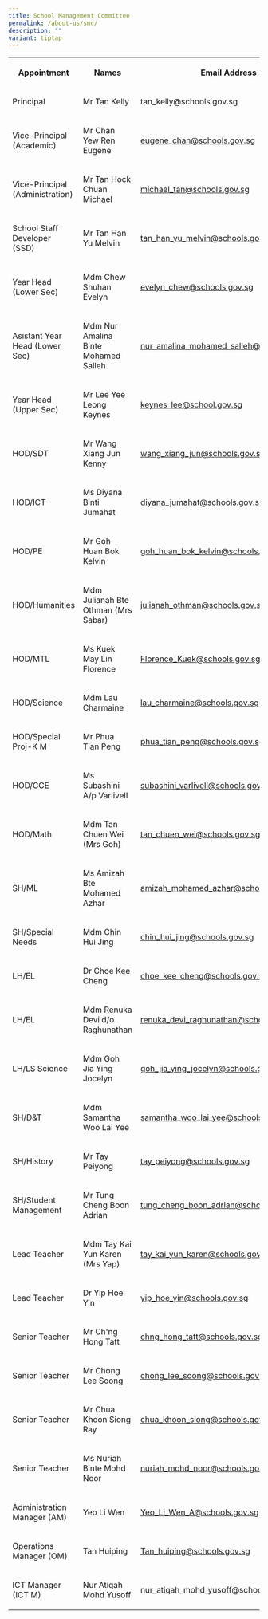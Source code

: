 ```yaml
---
title: School Management Committee
permalink: /about-us/smc/
description: ""
variant: tiptap
---
```

<table style="minWidth: 75px">
<colgroup>
<col>
<col>
<col>
</colgroup>
<tbody>
<tr>
<th rowspan="1" colspan="1">
<p>Appointment</p>
</th>
<th rowspan="1" colspan="1">
<p>Names</p>
</th>
<th rowspan="1" colspan="1">
<p>Email Address</p>
</th>
</tr>
<tr>
<td rowspan="1" colspan="1">
<p>Principal</p>
</td>
<td rowspan="1" colspan="1">
<p>Mr Tan Kelly</p>
</td>
<td rowspan="1" colspan="1">
<p>tan_kelly@schools.gov.sg</p>
</td>
</tr>
<tr>
<td rowspan="1" colspan="1">
<p>Vice-Principal (Academic)</p>
</td>
<td rowspan="1" colspan="1">
<p>Mr Chan Yew Ren Eugene</p>
</td>
<td rowspan="1" colspan="1">
<p><a href="mailto:Eugene_Chan@schools.gov.sg" rel="noopener noreferrer nofollow" target="_blank">eugene_chan@schools.gov.sg</a>
</p>
</td>
</tr>
<tr>
<td rowspan="1" colspan="1">
<p>Vice-Principal (Administration)</p>
</td>
<td rowspan="1" colspan="1">
<p>Mr Tan Hock Chuan Michael</p>
</td>
<td rowspan="1" colspan="1">
<p><a href="mailto:Michael_TAN@schools.gov.sg" rel="noopener noreferrer nofollow" target="_blank">michael_tan@schools.gov.sg</a>
</p>
</td>
</tr>
<tr>
<td rowspan="1" colspan="1">
<p>School Staff Developer (SSD)</p>
</td>
<td rowspan="1" colspan="1">
<p>Mr Tan Han Yu Melvin</p>
</td>
<td rowspan="1" colspan="1">
<p><a href="mailto:tan_han_yu_melvin@schools.gov.sg" rel="noopener noreferrer nofollow" target="_blank">tan_han_yu_melvin@schools.gov.sg</a>
</p>
</td>
</tr>
<tr>
<td rowspan="1" colspan="1">
<p>Year Head (Lower Sec)</p>
</td>
<td rowspan="1" colspan="1">
<p>Mdm Chew Shuhan Evelyn</p>
</td>
<td rowspan="1" colspan="1">
<p><a href="mailto:evelyn_chew@schools.gov.sg" rel="noopener noreferrer nofollow" target="_blank">evelyn_chew@schools.gov.sg</a>
</p>
</td>
</tr>
<tr>
<td rowspan="1" colspan="1">
<p>Asistant Year Head (Lower Sec)</p>
</td>
<td rowspan="1" colspan="1">
<p>Mdm Nur Amalina Binte Mohamed Salleh</p>
</td>
<td rowspan="1" colspan="1">
<p><a href="mailto:nur_amalina_mohamed_salleh@schools.gov.sg" rel="noopener noreferrer nofollow" target="_blank">nur_amalina_mohamed_salleh@schools.gov.sg</a>
</p>
</td>
</tr>
<tr>
<td rowspan="1" colspan="1">
<p>Year Head (Upper Sec)</p>
</td>
<td rowspan="1" colspan="1">
<p>Mr Lee Yee Leong Keynes</p>
</td>
<td rowspan="1" colspan="1">
<p><a href="mailto:Keynes_Lee@school.gov.sg" rel="noopener noreferrer nofollow" target="_blank">keynes_lee@school.gov.sg</a>
</p>
</td>
</tr>
<tr>
<td rowspan="1" colspan="1">
<p>HOD/SDT</p>
</td>
<td rowspan="1" colspan="1">
<p>Mr Wang Xiang Jun Kenny</p>
</td>
<td rowspan="1" colspan="1">
<p><a href="mailto:wang_xiang_jun@schools.gov.sg" rel="noopener noreferrer nofollow" target="_blank">wang_xiang_jun@schools.gov.sg</a>
</p>
</td>
</tr>
<tr>
<td rowspan="1" colspan="1">
<p>HOD/ICT</p>
</td>
<td rowspan="1" colspan="1">
<p>Ms Diyana Binti Jumahat</p>
</td>
<td rowspan="1" colspan="1">
<p><a href="mailto:diyana_jumahat@schools.gov.sg" rel="noopener noreferrer nofollow" target="_blank">diyana_jumahat@schools.gov.sg</a>
</p>
</td>
</tr>
<tr>
<td rowspan="1" colspan="1">
<p>HOD/PE</p>
</td>
<td rowspan="1" colspan="1">
<p>Mr Goh Huan Bok Kelvin</p>
</td>
<td rowspan="1" colspan="1">
<p><a href="mailto:goh_huan_bok_kelvin@schools.gov.sg" rel="noopener noreferrer nofollow" target="_blank">goh_huan_bok_kelvin@schools.gov.sg</a>
</p>
</td>
</tr>
<tr>
<td rowspan="1" colspan="1">
<p>HOD/Humanities</p>
</td>
<td rowspan="1" colspan="1">
<p>Mdm Julianah Bte Othman (Mrs Sabar)</p>
</td>
<td rowspan="1" colspan="1">
<p><a href="mailto:julianah_othman@schools.gov.sg" rel="noopener noreferrer nofollow" target="_blank">julianah_othman@schools.gov.sg</a>
</p>
</td>
</tr>
<tr>
<td rowspan="1" colspan="1">
<p>HOD/MTL</p>
</td>
<td rowspan="1" colspan="1">
<p>Ms Kuek May Lin Florence</p>
</td>
<td rowspan="1" colspan="1">
<p><a href="mailto:Florence_Kuek@schools.gov.sg" rel="noopener noreferrer nofollow" target="_blank">Florence_Kuek@schools.gov.sg</a>
</p>
</td>
</tr>
<tr>
<td rowspan="1" colspan="1">
<p>HOD/Science</p>
</td>
<td rowspan="1" colspan="1">
<p>Mdm Lau Charmaine</p>
</td>
<td rowspan="1" colspan="1">
<p><a href="mailto:lau_charmaine@schools.gov.sg" rel="noopener noreferrer nofollow" target="_blank">lau_charmaine@schools.gov.sg</a>
</p>
</td>
</tr>
<tr>
<td rowspan="1" colspan="1">
<p>HOD/Special Proj-K M</p>
</td>
<td rowspan="1" colspan="1">
<p>Mr Phua Tian Peng</p>
</td>
<td rowspan="1" colspan="1">
<p><a href="mailto:phua_tian_peng@schools.gov.sg" rel="noopener noreferrer nofollow" target="_blank">phua_tian_peng@schools.gov.sg</a>
</p>
</td>
</tr>
<tr>
<td rowspan="1" colspan="1">
<p>HOD/CCE</p>
</td>
<td rowspan="1" colspan="1">
<p>Ms Subashini A/p Varlivell</p>
</td>
<td rowspan="1" colspan="1">
<p><a href="mailto:subashini_varlivell@schools.gov.sg" rel="noopener noreferrer nofollow" target="_blank">subashini_varlivell@schools.gov.sg</a>
</p>
</td>
</tr>
<tr>
<td rowspan="1" colspan="1">
<p>HOD/Math</p>
</td>
<td rowspan="1" colspan="1">
<p>Mdm Tan Chuen Wei (Mrs Goh)</p>
</td>
<td rowspan="1" colspan="1">
<p><a href="mailto:tan_chuen_wei@schools.gov.sg" rel="noopener noreferrer nofollow" target="_blank">tan_chuen_wei@schools.gov.sg</a>
</p>
</td>
</tr>
<tr>
<td rowspan="1" colspan="1">
<p>SH/ML</p>
</td>
<td rowspan="1" colspan="1">
<p>Ms Amizah Bte Mohamed Azhar</p>
</td>
<td rowspan="1" colspan="1">
<p><a href="mailto:amizah_mohamed_azhar@schools.gov.sg" rel="noopener noreferrer nofollow" target="_blank">amizah_mohamed_azhar@schools.gov.sg</a>
</p>
</td>
</tr>
<tr>
<td rowspan="1" colspan="1">
<p>SH/Special Needs</p>
</td>
<td rowspan="1" colspan="1">
<p>Mdm Chin Hui Jing</p>
</td>
<td rowspan="1" colspan="1">
<p><a href="mailto:chin_hui_jing@schools.gov.sg" rel="noopener noreferrer nofollow" target="_blank">chin_hui_jing@schools.gov.sg</a>
</p>
</td>
</tr>
<tr>
<td rowspan="1" colspan="1">
<p>LH/EL</p>
</td>
<td rowspan="1" colspan="1">
<p>Dr Choe Kee Cheng</p>
</td>
<td rowspan="1" colspan="1">
<p><a href="mailto:choe_kee_cheng@schools.gov.sg" rel="noopener noreferrer nofollow" target="_blank">choe_kee_cheng@schools.gov.sg</a>
</p>
</td>
</tr>
<tr>
<td rowspan="1" colspan="1">
<p>LH/EL</p>
</td>
<td rowspan="1" colspan="1">
<p>Mdm Renuka Devi d/o Raghunathan</p>
</td>
<td rowspan="1" colspan="1">
<p><a href="mailto:renuka_devi_raghunathan@schools.gov.sg" rel="noopener noreferrer nofollow" target="_blank">renuka_devi_raghunathan@schools.gov.sg</a>
</p>
</td>
</tr>
<tr>
<td rowspan="1" colspan="1">
<p>LH/LS Science</p>
</td>
<td rowspan="1" colspan="1">
<p>Mdm Goh Jia Ying Jocelyn</p>
</td>
<td rowspan="1" colspan="1">
<p><a href="mailto:goh_jia_ying_jocelyn@schools.gov.sg" rel="noopener noreferrer nofollow" target="_blank">goh_jia_ying_jocelyn@schools.gov.sg</a>
</p>
</td>
</tr>
<tr>
<td rowspan="1" colspan="1">
<p>SH/D&amp;T</p>
</td>
<td rowspan="1" colspan="1">
<p>Mdm Samantha Woo Lai Yee</p>
</td>
<td rowspan="1" colspan="1">
<p><a href="mailto:samantha_woo_lai_yee@schools.gov.sg" rel="noopener noreferrer nofollow" target="_blank">samantha_woo_lai_yee@schools.gov.sg</a>
</p>
</td>
</tr>
<tr>
<td rowspan="1" colspan="1">
<p>SH/History</p>
</td>
<td rowspan="1" colspan="1">
<p>Mr Tay Peiyong</p>
</td>
<td rowspan="1" colspan="1">
<p><a href="mailto:tay_peiyong@schools.gov.sg" rel="noopener noreferrer nofollow" target="_blank">tay_peiyong@schools.gov.sg</a>
</p>
</td>
</tr>
<tr>
<td rowspan="1" colspan="1">
<p>SH/Student Management</p>
</td>
<td rowspan="1" colspan="1">
<p>Mr Tung Cheng Boon Adrian</p>
</td>
<td rowspan="1" colspan="1">
<p><a href="mailto:tung_cheng_boon_adrian@schools.gov.sg" rel="noopener noreferrer nofollow" target="_blank">tung_cheng_boon_adrian@schools.gov.sg</a>
</p>
</td>
</tr>
<tr>
<td rowspan="1" colspan="1">
<p>Lead Teacher</p>
</td>
<td rowspan="1" colspan="1">
<p>Mdm Tay Kai Yun Karen (Mrs Yap)</p>
</td>
<td rowspan="1" colspan="1">
<p><a href="mailto:tay_kai_yun_karen@schools.gov.sg" rel="noopener noreferrer nofollow" target="_blank">tay_kai_yun_karen@schools.gov.sg</a>
</p>
</td>
</tr>
<tr>
<td rowspan="1" colspan="1">
<p>Lead Teacher</p>
</td>
<td rowspan="1" colspan="1">
<p>Dr Yip Hoe Yin</p>
</td>
<td rowspan="1" colspan="1">
<p><a href="mailto:yip_hoe_yin@schools.gov.sg" rel="noopener noreferrer nofollow" target="_blank">yip_hoe_yin@schools.gov.sg</a>
</p>
</td>
</tr>
<tr>
<td rowspan="1" colspan="1">
<p>Senior Teacher</p>
</td>
<td rowspan="1" colspan="1">
<p>Mr Ch'ng Hong Tatt</p>
</td>
<td rowspan="1" colspan="1">
<p><a href="mailto:chng_hong_tatt@schools.gov.sg" rel="noopener noreferrer nofollow" target="_blank">chng_hong_tatt@schools.gov.sg</a>
</p>
</td>
</tr>
<tr>
<td rowspan="1" colspan="1">
<p>Senior Teacher</p>
</td>
<td rowspan="1" colspan="1">
<p>Mr Chong Lee Soong</p>
</td>
<td rowspan="1" colspan="1">
<p><a href="mailto:chong_lee_soong@schools.gov.sg" rel="noopener noreferrer nofollow" target="_blank">chong_lee_soong@schools.gov.sg</a>
</p>
</td>
</tr>
<tr>
<td rowspan="1" colspan="1">
<p>Senior Teacher</p>
</td>
<td rowspan="1" colspan="1">
<p>Mr Chua Khoon Siong Ray</p>
</td>
<td rowspan="1" colspan="1">
<p><a href="mailto:chua_khoon_siong@schools.gov.sg" rel="noopener noreferrer nofollow" target="_blank">chua_khoon_siong@schools.gov.sg</a>
</p>
</td>
</tr>
<tr>
<td rowspan="1" colspan="1">
<p>Senior Teacher</p>
</td>
<td rowspan="1" colspan="1">
<p>Ms Nuriah Binte Mohd Noor</p>
</td>
<td rowspan="1" colspan="1">
<p><a href="mailto:nuriah_mohd_noor@schools.gov.sg" rel="noopener noreferrer nofollow" target="_blank">nuriah_mohd_noor@schools.gov.sg</a>
</p>
</td>
</tr>
<tr>
<td rowspan="1" colspan="1">
<p>Administration Manager (AM)</p>
</td>
<td rowspan="1" colspan="1">
<p>Yeo Li Wen</p>
</td>
<td rowspan="1" colspan="1">
<p><a href="mailto:Yeo_Li_Wen_A@schools.gov.sg" rel="noopener noreferrer nofollow" target="_blank">Yeo_Li_Wen_A@schools.gov.sg</a>
</p>
</td>
</tr>
<tr>
<td rowspan="1" colspan="1">
<p>Operations Manager (OM)</p>
</td>
<td rowspan="1" colspan="1">
<p>Tan Huiping</p>
</td>
<td rowspan="1" colspan="1">
<p><a href="mailto:Tan_huiping@schools.gov.sg" rel="noopener noreferrer nofollow" target="_blank">Tan_huiping@schools.gov.sg</a>
</p>
</td>
</tr>
<tr>
<td rowspan="1" colspan="1">
<p>ICT Manager (ICT M)</p>
</td>
<td rowspan="1" colspan="1">
<p>Nur Atiqah Mohd Yusoff</p>
</td>
<td rowspan="1" colspan="1">
<p>nur_atiqah_mohd_yusoff@schools.gov.sg</p>
</td>
</tr>
</tbody>
</table>
<p></p>